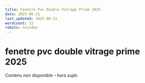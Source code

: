 ```yaml
---
title: Fenetre Pvc Double Vitrage Prime 2025
date: 2025-06-21
last_updated: 2025-06-21
wordcount: 12
robots: noindex
---
```


# fenetre pvc double vitrage prime 2025

Contenu non disponible – hors sujet.